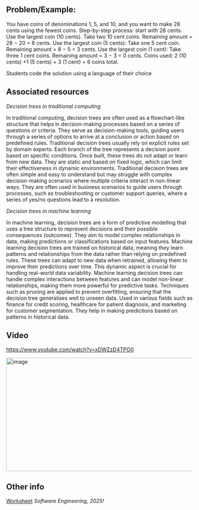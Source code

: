 
## Problem/Example:
You have coins of denominations 1, 5, and 10, and you want to make 28 cents using the fewest coins.
Step-by-step process: start with 28 cents. Use the largest coin (10 cents).
Take two 10 cent coins. Remaining amount = 28 − 20 = 8 cents. Use the largest coin (5 cents): Take one 5 cent coin. Remaining amount = 8 − 5 = 3 cents.
Use the largest coin (1 cent): Take three 1 cent coins. Remaining amount = 3 − 3 = 0 cents.
Coins used:
2 (10 cents) +1 (5 cents) + 3 (1 cent) = 6 coins total.


Students code the solution using a language of their choice


## Associated resources

_Decision trees in traditional computing_

In traditional computing, decision trees are often used as a flowchart-like structure that helps in decision-making processes based on a series of questions or criteria. They serve as decision-making tools, guiding users through a series of options to arrive at a conclusion or action based on predefined rules. 
Traditional decision trees usually rely on explicit rules set by domain experts. Each branch of the tree represents a decision point based on specific conditions. Once built, these trees do not adapt or learn from new data. They are static and based on fixed logic, which can limit their effectiveness in dynamic environments. Traditional decision trees are often simple and easy to understand but may struggle with complex decision-making scenarios where multiple criteria interact in non-linear ways. 
They are often used in business scenarios to guide users through processes, such as troubleshooting or customer support queries, where a series of yes/no questions lead to a resolution.

_Decision trees in machine learning_

In machine learning, decision trees are a form of predictive modelling that uses a tree structure to represent decisions and their possible consequences (outcomes). They aim to model complex relationships in data, making predictions or classifications based on input features. Machine learning decision trees are trained on historical data, meaning they learn patterns and relationships from the data rather than relying on predefined rules. These trees can adapt to new data when retrained, allowing them to improve their predictions over time. This dynamic aspect is crucial for handling real-world data variability. 
Machine learning decision trees can handle complex interactions between features and can model non-linear relationships, making them more powerful for predictive tasks. Techniques such as pruning are applied to prevent overfitting, ensuring that the decision tree generalises well to unseen data. Used in various fields such as finance for credit scoring, healthcare for patient diagnosis, and marketing for customer segmentation. They help in making predictions based on patterns in historical data.

## Video

https://www.youtube.com/watch?v=xDWZzD4TPO0

<a href="https://www.youtube.com/watch?v=xDWZzD4TPO0">
  <img width="554" height="306" alt="image" src="https://github.com/user-attachments/assets/c15a60ec-7719-4b3e-b882-4eab22f5d34b" />
</a>


## Other info
[Worksheet](https://docs.google.com/document/d/1c0MIvB2AMukDWGTeG8maJg_pK3zUZyiLl1fco2_GfXE/edit?usp=sharing)
_Software Engineering, 2025!_
